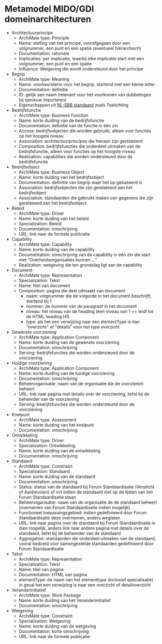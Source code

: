 # Metamodel MIDO/GDI domeinarchitecturen

* Architectuurprincipe
	- ArchiMate type: Principle
	- Name: stelling van het principe, voorafgegaan door een volgnummer, een punt en een spatie (eventueel hiërarchisch)
    - Documentation: rationale
	- Implicaties: per implicatie, waarbij elke implicatie start met een volgnummer, een punt en een spatie
	- Influence: Wetgeving die wordt ondersteund door het principe
* Begrip
	- ArchiMate type: Meaning
	- Name: voorkeursterm voor het begrip, startend met een kleine letter
	- Documentation: definitie
	- ID: gelijk aan naam (relevant voor het voorkomen van dubbelingen bij opnieuw importeren)
	- Eigenschappen uit <a href="https://profielstelselcatalogus.pldn.nl/">NL-SBB standaard</a> zoals Toelichting
* Bedrijfsfunctie
	- ArchiMate type: Business Function
	- Name: korte duiding van de bedrijfsfunctie
	- Documentation: definitie van de functie in één zin
	- Access: bedrijfsobjecten die worden gebruikt, alleen voor functies op het hoogste niveau
	- Association: architectuurprincipes die hieraan zijn gerelateerd
	- Composition: bedrijfsfuncties die onderdeel uitmaken van de bedrijfsfunctie, alleen voor functies op het hoogste niveau
	- Realization: capabilities die worden ondersteund door de bedrijfsfunctie
* Bedrijfsobject
	- ArchiMate type: Business Object
	- Name: korte duiding van het bedrijfsobject
	- Documentation: definitie van begrip waar het op gebaseerd is
	- Association: bedrijfsobjecten die zijn gerelateerd aan het bedrijfsobject
	- Association: standaarden die gebruikt maken van gegevens die zijn gerelateerd aan het bedrijfsobject
* Beleid
	- ArchiMate type: Driver
	- Name: korte duiding van het beleid
    - Specialization: Beleid
	- Documentation: omschrijving
	- URL: link naar de formele publicatie
* Capability
	- ArchiMate type: Capability
	- Name: korte duiding van de capability
	- Documentation: omschrijving van de capability in één zin die start met "Overheidsorganisaties kunnen ..."
	- Realization: wetgeving die ten grondslag ligt aan de capability 
* Document
	- ArchiMate type: Representation
	- Specialization: Tekst
	- Name: titel van document
	- Composition: pagina die deel uitmaakt van document
		- naam: volgnummer die de volgorde in het document beschrijft, startend bij 1
		- nummer: de nummer van de paragraaf in het document
		- niveau: het niveau van de heading (een niveau van 1 == leidt tot de HTML heading H1)
		- type: als het een verwijzing naar een elementType is dan "overzicht" of "details" voor het type overzicht
* Gewenste voorziening
	- ArchiMate type: Application Component
	- Name: korte duiding van de gewenste voorziening
	- Documentation: omschrijving
	- Serving: bedrijfsfuncties die worden ondersteund door de voorziening
* Huidige voorziening
	- ArchiMate type: Application Component
	- Name: korte duiding van de huidige voorziening
	- Documentation: omschrijving
	- Beheerorganisatie: naam van de organisatie die de voorzienint beheert
	- URL: link naar pagina met details over de voorziening, liefst bij de beheerder van de voorziening
	- Serving: bedrijfsfuncties die worden ondersteund door de voorziening
* Knelpunt
	- ArchiMate type: Assessment
	- Name: korte duiding van het knelpunt
	- Documentation: omschrijving
* Ontwikkeling
	- ArchiMate type: Driver
    - Specialization: Ontwikkeling
	- Name: korte duiding van de ontwikkeling
	- Documentation: omschrijving
* Standaard
	- ArchiMate type: Constraint
    - Specialization: Standaard
    - Name: korte duiding van de standaard
	- Documentation: omschrijving
	- Status: status van de standaard bij Forum Standaardisatie (Verplicht of Aanbevolen) of nvt indien de standaard niet op de lijsten van het Forum Standaardisatie staan
	- Beheerorganisatie: naam van de organisatie de de standaard beheert (overnemen van Forum Standaardisatie indien mogelijk)
	- Functioneel toepassingsgebied: indien gedefinieerd door Forum Standaardisatie deze overnemen, anders weglaten
	- URL: link naar pagina over de standaard bij Forum Standaardisatie in dien mogelijk, anders link naar andere pagina met details over de standaard, liefst bij de beheerder van de standaard
	- Aggregation: standaarden die onderdeel uitmaken van de standaard, vooral bedoeld voor samengestelde standaarden gedefinieerd door Forum Standaardisatie
* Tekst
	- ArchiMate type: Representation
	- Specialization: Tekst
	- Name: titel van pagina
	- Documentation: HTML van pagina	
	- elementType: de naam van het elementtype (inclusief specialisatie) in geval het een verwijzing is naar een overzicht of detailoverzicht
* Veranderinitiatief
	- ArchiMate type: Work Package
    - Name: korte duiding van het Veranderinitiatief
	- Documentation: omschrijving 	
* Wetgeving
	- ArchiMate type: Constraint
    - Specialization: Wetgeving
    - Name: korte duiding van de wetgeving
	- Documentation: korte omschrijving 
	- URL: link naar de formele publicatie
